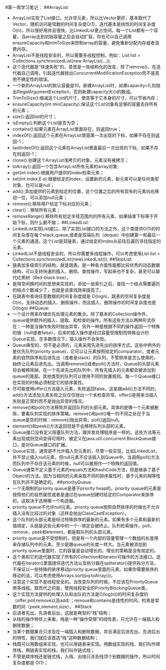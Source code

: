 
#第一周学习笔记：
##ArrayList:
- ArrayList实现了List接口，允许空元素，所以比Vector更好，基本取代了Vector，随机访问是常数的时间复杂度O(1)，迭代基本是线性的时间复杂度O(n)，所以很好用并且很快，比LinkedList更占空间。每一个List都有一个容量，当array达到初始容量之后会自动扩容。你也可以自己调用ensureCapacity和trimToSize来控制array的容量，避免重新分配内存或者浪费内存。
- ArrayList不是线程安全的，所以需要多线程控制，例如：List list = Collections.synchronizedList(new ArrayList(...));
- 这个迭代器是“快速失败”的，意思是一些结构化的改变，除了remove()，在迭代器自己调用，引起迭代器抛出ConcurrentModificationException而不是其他不确定性的错误。
- 一个新的ArrayList的默认容量是10。新建ArrayList时，如果capacity<0,则抛出IllegalArgumentException，否则新建capacity大小的数组。
- TrimToSize():缩减这个List的尺寸，使其等于它本身的尺寸，可以节省内存；
- ensureCapacity(int minCapacity):保证这个List对象有足够的容量去存所有的元素；
- size():返回list的尺寸；
- isEmpty():判断这个List是否为空；
- contains():如果元素在ArrayList里面存在，则返回true；
- indexOf():返回这个元素在ArrayList里面第一次出现的下标，如果不存在则返回-1；
- lastIndexOf():返回这个元素在ArrayList里面最后一次出现的下标，如果不存在则返回-1；
- clone():创建这个ArrayList浅拷贝的对象，元素没有被拷贝；
- toArray():返回一个包含ArrayList所有元素的array对象;
- get(int index):根据用户提供的index检索元素；
- set(int index,E e):根据给定的index，设置新的元素，新元素可以是任何类型对象，也可以是null；
- add():添加提供的元素到给定的位置，这个位置之后的所有现有的元素向右移动一位，可以添加null元素；
- remove():移除用户给定下标对应的元素；
- clear()：移除所有元素；
- removeRange():移除所有给定半径范围内的所有元素，如果结束下标等于开始下标，则什么都不做；
##LinkedList:
- LinkedList实现List接口，除了实现List接口的方法之外，这个类提供O(1)的时间复杂度在每个stack,queue,或者是双端队列（deque）中创建第一和最后一个元素的通道。这个List是双链表，通过给定的index从前往后遍历寻找指定的元素。
- LinkedList不是线程安全的，所以你需要多线程操作，可以考虑使用List list = Collections.synchronizedList(newLinkedList());
##SkipList:
- 链表加多级索引的结构，就是跳表。是一种各方面性能都比较优秀的动态数据结构，可以支持快速的插入、删除、查找操作，写起来也不复杂，甚至可以替代红黑树（Red-black tree）。
- 是用空间换时间的思想来实现的，添加一层索引之后，查找一个结点需要遍历的结点个数减少了，也就是说查找效率提高了。
- 在跳表中查询任意数据的时间复杂度就是 O(logn)，跳表的空间复杂度是 O(n)，支持动态的插入、删除操作，而且插入、删除操作的时间复杂度也是 O(logn)
##Queue:
- 一个设计用来存储优先处理元素的集合。除了基本的Collection操作外，queue提供额外的插入、提取、和检查的操作。所有这些方法以两种形式存在：一种是当操作失败时抛出异常，另外一种是根据不同的操作返回一个特殊的值（null或者false）。后来的插入操作是经过容量受限制而特殊设计的Queue实现，在多数情况下，插入操作不会失败。
- Queue典型的，但不是必须的，元素采用先进先出的排序方式。这些中例外的是优先队列(priority queue)，它可以让元素按照给定的comparator，或者元素的自然排序和后进先出（或者是stack）的队列，不管排序是怎么使用的，始终让元素后进先出。当调用remove()或者poll()方法时，Queue的头部元素将会被移除掉。在一个先进先出的队列中，所有先插入的元素都会被添加到queue的尾部。其他类型的队列可以使用不同的放置规则。每一个Queue接口在实现的时候必须制定它的排序属性。
- 尽可能使用offer()方法插入元素，失败返回false。这是跟add()方法不同的，add()方法添加元素失败之后仅仅抛出一个未检查异常。offer()是用来当插入失败是正常的而不是抛出异常的情况。
- remove()和poll()方法移除并返回队列的头部元素。具体的是哪一个元素被删除，要看队列实现的排序策略。remove()和poll()唯一的不同之处在于当queue是空的时候：remove()抛出异常，poll()返回null。
- element()和peek()方法返回但是不会移除队列头部的元素。
- Queue接口没有定义阻塞队列方法，跟并发处理程序是一样的。这些方法等元素出现或则空间变得可用时，被定义在java.util.concurrent.BlockQueue接口，是对Queue接口的扩展。
- Queue实现，通常是不允许插入空元素的，尽管一些实现，比如LinkedList，并不禁止插入null元素，但null元素不应该插入到Queue中。当调用poll()方法而队列中不存在该元素的时候，null可以被用作一个特殊的返回值。
- Queue通常不定义基于元素的equals方法和hashCode方法，但是继承了基于Object的方法。因为当相同的元素采取不同的排序属性时，基于元素的相等性在队列并不是确定的。
##priorityQueue:
- 一个无限制的priority queue是基于priority heap的。priority queue的元素是按照他们的自然属性或者是通过在queue创建时给定的Comparator来排序的，这取决于选用哪一个构造器。
- priority queue不允许null元素。priority queue按照自然排序的时候也不允许插入没有比较过的对象（这样会抛出ClassCastException）。
- 这个队列的头部元素是经过特殊排序的最新的元素。如果有多个元素和最新的值绑定，头部是这些元素中的一个--绑定会被终止。队列检索操作，poll，remove，peek和element，都是取队列的头部元素。
- priority queue是不受控制的，但是有一个内部的容量管理一个数组的长度用来存储队列中的元素。至少是跟queue的长度一样大。当元素被添加到priority queue里面时，它的容量是自动增长的。增长的策略是没有规定的。
- 这个类和它的迭代器实现了所有的Collection和Iterator可操作的方法接口。迭代器在iterator()里面提供迭代方法以及拆分器在spliterator()提供拆分方法，不保证以一些特殊的排序移动priority queue里面的元素。如果你需要排序的移动的话，可以考虑使用Arrays.sort(pq.toArray())。
- 注意这个实现不是线程安全的。当改变队列的时候，不应该在PriorityQueue用多线程。取而代之的是，使用线程安全的PriorityBlockingQueue类。
- 这个实现方法提供的处理入队和出队的方法是O(log(n))的时间复杂度的（offer,poll,remove以及add）；remove和contains是线性的时间。检索是常数时间（peek,element,size）。
##Stack
- 后进者先出，先进者后出，这就是典型的“栈”结构；
- 从栈的操作特性上来看，栈是一种“操作受限”的线性表，只允许在一端插入和删除数据；
- 当某个数据集合只涉及在一端插入和删除数据，并且满足后进先出、先进后出的特性，我们就应该首选“栈”这种数据结构；
- 栈既可以用数组来实现，也可以用链表来实现。用数组实现的栈，我们叫作顺序栈，用链表实现的栈，我们叫作链式栈；
- 不管是顺序栈还是链式栈，入栈、出栈只涉及栈顶个别数据的操作，所以时间复杂度都是 O(1)；

